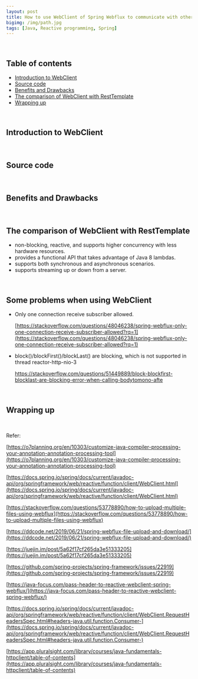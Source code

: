 ```yaml
---
layout: post
title: How to use WebClient of Spring Webflux to communicate with other systems
bigimg: /img/path.jpg
tags: [Java, Reactive programming, Spring]
---
```






<br>

## Table of contents
- [Introduction to WebClient](#introduction-to-webclient)
- [Source code](#source-code)
- [Benefits and Drawbacks](#benefits-and-drawbacks)
- [The comparison of WebClient with RestTemplate](#the-comparison-of-webclient-with-resttemplate)
- [Wrapping up](#wrapping-up)


<br>

## Introduction to WebClient





<br>

## Source code





<br>

## Benefits and Drawbacks



<br>

## The comparison of WebClient with RestTemplate

- non-blocking, reactive, and supports higher concurrency with less hardware resources.
- provides a functional API that takes advantage of Java 8 lambdas.
- supports both synchronous and asynchronous scenarios.
- supports streaming up or down from a server.


<br>

## Some problems when using WebClient
- Only one connection receive subscriber allowed.

    [https://stackoverflow.com/questions/48046238/spring-webflux-only-one-connection-receive-subscriber-allowed?rq=1](https://stackoverflow.com/questions/48046238/spring-webflux-only-one-connection-receive-subscriber-allowed?rq=1)

- block()/blockFirst()/blockLast() are blocking, which is not supported in thread reactor-http-nio-3

    https://stackoverflow.com/questions/51449889/block-blockfirst-blocklast-are-blocking-error-when-calling-bodytomono-afte


<br>

## Wrapping up








<br>

Refer:

[https://o7planning.org/en/10303/customize-java-compiler-processing-your-annotation-annotation-processing-tool](https://o7planning.org/en/10303/customize-java-compiler-processing-your-annotation-annotation-processing-tool)

[https://docs.spring.io/spring/docs/current/javadoc-api/org/springframework/web/reactive/function/client/WebClient.html](https://docs.spring.io/spring/docs/current/javadoc-api/org/springframework/web/reactive/function/client/WebClient.html)

[https://stackoverflow.com/questions/53778890/how-to-upload-multiple-files-using-webflux](https://stackoverflow.com/questions/53778890/how-to-upload-multiple-files-using-webflux)

[https://ddcode.net/2019/06/21/spring-webflux-file-upload-and-download/](https://ddcode.net/2019/06/21/spring-webflux-file-upload-and-download/)

[https://juejin.im/post/5a62f17cf265da3e51333205](https://juejin.im/post/5a62f17cf265da3e51333205)

[https://github.com/spring-projects/spring-framework/issues/22919](https://github.com/spring-projects/spring-framework/issues/22919)

[https://java-focus.com/pass-header-to-reactive-webclient-spring-webflux/](https://java-focus.com/pass-header-to-reactive-webclient-spring-webflux/)

[https://docs.spring.io/spring/docs/current/javadoc-api/org/springframework/web/reactive/function/client/WebClient.RequestHeadersSpec.html#headers-java.util.function.Consumer-](https://docs.spring.io/spring/docs/current/javadoc-api/org/springframework/web/reactive/function/client/WebClient.RequestHeadersSpec.html#headers-java.util.function.Consumer-)

[https://app.pluralsight.com/library/courses/java-fundamentals-httpclient/table-of-contents](https://app.pluralsight.com/library/courses/java-fundamentals-httpclient/table-of-contents)